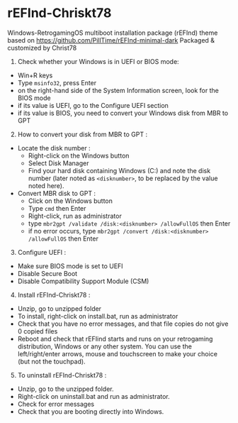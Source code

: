# rEFInd-Chriskt78
Windows-RetrogamingOS multiboot installation package (rEFInd)
theme based on https://github.com/PillTime/rEFInd-minimal-dark
Packaged & customized by Christ78 

1) Check whether your Windows is in UEFI or BIOS mode:
- Win+R keys
- Type ``msinfo32``, press Enter
- on the right-hand side of the System Information screen, look for the BIOS mode
- if its value is UEFI, go to the Configure UEFI section
- if its value is BIOS, you need to convert your Windows disk from MBR to GPT

2) How to convert your disk from MBR to GPT :
- Locate the disk number :
	- Right-click on the Windows button
	- Select Disk Manager
	- Find your hard disk containing Windows (C:) and note the disk number (later noted as ``<disknumber>``, to be replaced by the value noted here).
- Convert MBR disk to GPT :
	- Click on the Windows button
	- Type ``cmd`` then Enter
	- Right-click, run as administrator
	- type ``mbr2gpt /validate /disk:<disknumber> /allowFullOS`` then Enter
	- if no error occurs, type ``mbr2gpt /convert /disk:<disknumber> /allowFullOS`` then Enter

3) Configure UEFI : 
- Make sure BIOS mode is set to UEFI
- Disable Secure Boot
- Disable Compatibility Support Module (CSM)

4) Install rEFInd-Chriskt78 :
- Unzip, go to unzipped folder
- To install, right-click on install.bat, run as administrator
- Check that you have no error messages, and that file copies do not give 0 copied files
- Reboot and check that rEFIind starts and runs on your retrogaming distribution, Windows or any other system. You can use the left/right/enter arrows, mouse and touchscreen to make your choice (but not the touchpad).

5) To uninstall rEFInd-Chriskt78 :
- Unzip, go to the unzipped folder.
- Right-click on uninstall.bat and run as administrator.
- Check for error messages
- Check that you are booting directly into Windows. 
